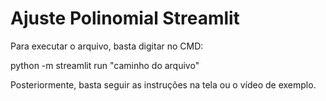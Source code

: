 # Ajuste Polinomial Streamlit

Para executar o arquivo, basta digitar no CMD:

python -m streamlit run "caminho do arquivo"

Posteriormente, basta seguir as instruções na tela ou o vídeo de exemplo.
